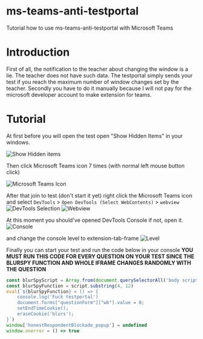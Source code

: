 # ms-teams-anti-testportal
Tutorial how to use ms-teams-anti-testportal with Microsoft Teams

# Introduction
First of all, the notification to the teacher about changing the window is a lie. The teacher does not have such data. The testportal simply sends your test if you reach the maximum number of window changes set by the teacher. Secondly you have to do it manually because I will not pay for the microsoft developer account to make extension for teams.

# Tutorial

At first before you will open the test open "Show Hidden Items" in your windows.

![Show Hidden items](https://i.imgur.com/Q8GMKAk.png)

Then click Microsoft Teams icon 7 times (with normal left mouse button click)

![Microsoft Teams Icon](https://i.imgur.com/eX4OsFJ.png)

After that join to test (don't start it yet) right click the Microsoft Teams icon and select `DevTools` > `Open DevTools (Select WebContents)` > `webview`
![DevTools Selection](https://i.imgur.com/Bg0q11r.png)
![Webview](https://i.imgur.com/fpeHPrR.png)

At this moment you should've opened DevTools Console if not, open it.
![Console](https://i.imgur.com/J6Quxvk.png)

and change the console level to extension-tab-frame 
![Level](https://i.imgur.com/sgEilg4.png)

Finally you can start your test and run the code below in your console
**YOU MUST RUN THIS CODE FOR EVERY QUESTION ON YOUR TEST SINCE THE BLURSPY FUNCTION AND WHOLE IFRAME CHANGES RANDOMLY WITH THE QUESTION**
```js
const blurSpyScript = Array.from(document.querySelectorAll('body script')).find(script => script.text.includes('var onBlurHandler = function () {')).text.trim()
const blurSpyFunction = script.substring(4, 12)
eval(`${blurSpyFunction} = () => {
    console.log('Fuck testportal')
    document.forms["questionForm"]["wb"].value = 0;
    setEndTimeCookie();
    eraseCookie('blurs');
}`)
window['honestRespondentBlockade_popup'] = undefined
window.onerror = () => true
```
